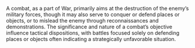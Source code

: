 A combat, as a part of War, primarily aims at the destruction of the enemy’s military forces, though it may also serve to conquer or defend places or objects, or to mislead the enemy through reconnaissances and demonstrations. The significance and nature of a combat’s objective influence tactical dispositions, with battles focused solely on defending places or objects often indicating a strategically unfavorable situation.
